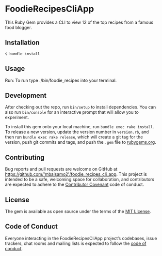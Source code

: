 # FoodieRecipesCliApp

This Ruby Gem provides a CLI to view 12 of the top recipes from a famous food blogger.

## Installation

    $ bundle install

## Usage

Run: To run type ./bin/foodie_recipes into your terminal.

## Development

After checking out the repo, run `bin/setup` to install dependencies. You can also run `bin/console` for an interactive prompt that will allow you to experiment.

To install this gem onto your local machine, run `bundle exec rake install`. To release a new version, update the version number in `version.rb`, and then run `bundle exec rake release`, which will create a git tag for the version, push git commits and tags, and push the `.gem` file to [rubygems.org](https://rubygems.org).

## Contributing

Bug reports and pull requests are welcome on GitHub at https://github.com/'mbalsamo2'/foodie_recipes_cli_app. This project is intended to be a safe, welcoming space for collaboration, and contributors are expected to adhere to the [Contributor Covenant](http://contributor-covenant.org) code of conduct.

## License

The gem is available as open source under the terms of the [MIT License](https://opensource.org/licenses/MIT).

## Code of Conduct

Everyone interacting in the FoodieRecipesCliApp project’s codebases, issue trackers, chat rooms and mailing lists is expected to follow the [code of conduct](https://github.com/'mbalsamo2'/foodie_recipes_cli_app/blob/master/CODE_OF_CONDUCT.md).

